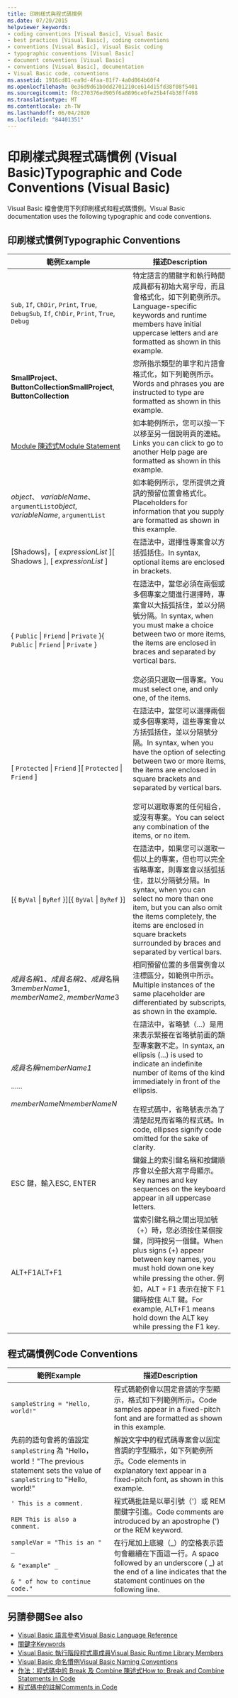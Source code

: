 ```yaml
---
title: 印刷樣式與程式碼慣例
ms.date: 07/20/2015
helpviewer_keywords:
- coding conventions [Visual Basic], Visual Basic
- best practices [Visual Basic], coding conventions
- conventions [Visual Basic], Visual Basic coding
- typographic conventions [Visual Basic]
- document conventions [Visual Basic]
- conventions [Visual Basic], documentation
- Visual Basic code, conventions
ms.assetid: 1916cd81-ea9d-4faa-81f7-4a0d864b60f4
ms.openlocfilehash: 0e36d9d61b0dd2701210ce614d15fd38f08f5401
ms.sourcegitcommit: f8c270376ed905f6a8896ce0fe25b4f4b38ff498
ms.translationtype: MT
ms.contentlocale: zh-TW
ms.lasthandoff: 06/04/2020
ms.locfileid: "84401351"
---
```

# <a name="typographic-and-code-conventions-visual-basic"></a><span data-ttu-id="0beff-102">印刷樣式與程式碼慣例 (Visual Basic)</span><span class="sxs-lookup"><span data-stu-id="0beff-102">Typographic and Code Conventions (Visual Basic)</span></span>

<span data-ttu-id="0beff-103">Visual Basic 檔會使用下列印刷樣式和程式碼慣例。</span><span class="sxs-lookup"><span data-stu-id="0beff-103">Visual Basic documentation uses the following typographic and code conventions.</span></span>  
  
## <a name="typographic-conventions"></a><span data-ttu-id="0beff-104">印刷樣式慣例</span><span class="sxs-lookup"><span data-stu-id="0beff-104">Typographic Conventions</span></span>  
  
|<span data-ttu-id="0beff-105">範例</span><span class="sxs-lookup"><span data-stu-id="0beff-105">Example</span></span>|<span data-ttu-id="0beff-106">描述</span><span class="sxs-lookup"><span data-stu-id="0beff-106">Description</span></span>|  
|-------------|-----------------|  
|<span data-ttu-id="0beff-107">`Sub`, `If`, `ChDir`, `Print`, `True`, `Debug`</span><span class="sxs-lookup"><span data-stu-id="0beff-107">`Sub`, `If`, `ChDir`, `Print`, `True`, `Debug`</span></span>|<span data-ttu-id="0beff-108">特定語言的關鍵字和執行時間成員都有初始大寫字母，而且會格式化，如下列範例所示。</span><span class="sxs-lookup"><span data-stu-id="0beff-108">Language-specific keywords and runtime members have initial uppercase letters and are formatted as shown in this example.</span></span>|  
|<span data-ttu-id="0beff-109">**SmallProject**、 **ButtonCollection**</span><span class="sxs-lookup"><span data-stu-id="0beff-109">**SmallProject**, **ButtonCollection**</span></span>|<span data-ttu-id="0beff-110">您所指示類型的單字和片語會格式化，如下列範例所示。</span><span class="sxs-lookup"><span data-stu-id="0beff-110">Words and phrases you are instructed to type are formatted as shown in this example.</span></span>|  
|[<span data-ttu-id="0beff-111">Module 陳述式</span><span class="sxs-lookup"><span data-stu-id="0beff-111">Module Statement</span></span>](statements/module-statement.md)|<span data-ttu-id="0beff-112">如本範例所示，您可以按一下以移至另一個說明頁的連結。</span><span class="sxs-lookup"><span data-stu-id="0beff-112">Links you can click to go to another Help page are formatted as shown in this example.</span></span>|  
|<span data-ttu-id="0beff-113">*object*、 *variableName*、`argumentList`</span><span class="sxs-lookup"><span data-stu-id="0beff-113">*object*, *variableName*, `argumentList`</span></span>|<span data-ttu-id="0beff-114">如本範例所示，您所提供之資訊的預留位置會格式化。</span><span class="sxs-lookup"><span data-stu-id="0beff-114">Placeholders for information that you supply are formatted as shown in this example.</span></span>|  
|<span data-ttu-id="0beff-115">[Shadows]，[ *expressionList* ]</span><span class="sxs-lookup"><span data-stu-id="0beff-115">[ Shadows ], [ *expressionList* ]</span></span>|<span data-ttu-id="0beff-116">在語法中，選擇性專案會以方括弧括住。</span><span class="sxs-lookup"><span data-stu-id="0beff-116">In syntax, optional items are enclosed in brackets.</span></span>|  
|<span data-ttu-id="0beff-117">{ `Public` &#124; `Friend` &#124; `Private` }</span><span class="sxs-lookup"><span data-stu-id="0beff-117">{ `Public` &#124; `Friend` &#124; `Private` }</span></span>|<span data-ttu-id="0beff-118">在語法中，當您必須在兩個或多個專案之間進行選擇時，專案會以大括弧括住，並以分隔號分隔。</span><span class="sxs-lookup"><span data-stu-id="0beff-118">In syntax, when you must make a choice between two or more items, the items are enclosed in braces and separated by vertical bars.</span></span><br /><br /> <span data-ttu-id="0beff-119">您必須只選取一個專案。</span><span class="sxs-lookup"><span data-stu-id="0beff-119">You must select one, and only one, of the items.</span></span>|  
|<span data-ttu-id="0beff-120">[ `Protected` &#124; `Friend` ]</span><span class="sxs-lookup"><span data-stu-id="0beff-120">[ `Protected` &#124; `Friend` ]</span></span>|<span data-ttu-id="0beff-121">在語法中，當您可以選擇兩個或多個專案時，這些專案會以方括弧括住，並以分隔號分隔。</span><span class="sxs-lookup"><span data-stu-id="0beff-121">In syntax, when you have the option of selecting between two or more items, the items are enclosed in square brackets and separated by vertical bars.</span></span><br /><br /> <span data-ttu-id="0beff-122">您可以選取專案的任何組合，或沒有專案。</span><span class="sxs-lookup"><span data-stu-id="0beff-122">You can select any combination of the items, or no item.</span></span>|  
|<span data-ttu-id="0beff-123">[{ `ByVal` &#124; `ByRef` }]</span><span class="sxs-lookup"><span data-stu-id="0beff-123">[{ `ByVal` &#124; `ByRef` }]</span></span>|<span data-ttu-id="0beff-124">在語法中，如果您可以選取一個以上的專案，但也可以完全省略專案，則專案會以括弧括住，並以分隔號分隔。</span><span class="sxs-lookup"><span data-stu-id="0beff-124">In syntax, when you can select no more than one item, but you can also omit the items completely, the items are enclosed in square brackets surrounded by braces and separated by vertical bars.</span></span>|  
|<span data-ttu-id="0beff-125">*成員名稱*1、*成員名稱*2、*成員*名稱3</span><span class="sxs-lookup"><span data-stu-id="0beff-125">*memberName*1, *memberName*2, *memberName*3</span></span>|<span data-ttu-id="0beff-126">相同預留位置的多個實例會以注標區分，如範例中所示。</span><span class="sxs-lookup"><span data-stu-id="0beff-126">Multiple instances of the same placeholder are differentiated by subscripts, as shown in the example.</span></span>|  
|<span data-ttu-id="0beff-127">*成員名稱*</span><span class="sxs-lookup"><span data-stu-id="0beff-127">*memberName1*</span></span><br /><br /> <span data-ttu-id="0beff-128">...</span><span class="sxs-lookup"><span data-stu-id="0beff-128">...</span></span><br /><br /> <span data-ttu-id="0beff-129">*memberNameN*</span><span class="sxs-lookup"><span data-stu-id="0beff-129">*memberNameN*</span></span>|<span data-ttu-id="0beff-130">在語法中，省略號（...）是用來表示緊接在省略號前面的類型專案數不定。</span><span class="sxs-lookup"><span data-stu-id="0beff-130">In syntax, an ellipsis (...) is used to indicate an indefinite number of items of the kind immediately in front of the ellipsis.</span></span><br /><br /> <span data-ttu-id="0beff-131">在程式碼中，省略號表示為了清楚起見而省略的程式碼。</span><span class="sxs-lookup"><span data-stu-id="0beff-131">In code, ellipses signify code omitted for the sake of clarity.</span></span>|  
|<span data-ttu-id="0beff-132">ESC 鍵，輸入</span><span class="sxs-lookup"><span data-stu-id="0beff-132">ESC, ENTER</span></span>|<span data-ttu-id="0beff-133">鍵盤上的索引鍵名稱和按鍵順序會以全部大寫字母顯示。</span><span class="sxs-lookup"><span data-stu-id="0beff-133">Key names and key sequences on the keyboard appear in all uppercase letters.</span></span>|  
|<span data-ttu-id="0beff-134">ALT+F1</span><span class="sxs-lookup"><span data-stu-id="0beff-134">ALT+F1</span></span>|<span data-ttu-id="0beff-135">當索引鍵名稱之間出現加號（+）時，您必須按住某個按鍵，同時按另一個鍵。</span><span class="sxs-lookup"><span data-stu-id="0beff-135">When plus signs (+) appear between key names, you must hold down one key while pressing the other.</span></span> <span data-ttu-id="0beff-136">例如，ALT + F1 表示在按下 F1 鍵時按住 ALT 鍵。</span><span class="sxs-lookup"><span data-stu-id="0beff-136">For example, ALT+F1 means hold down the ALT key while pressing the F1 key.</span></span>|  
  
## <a name="code-conventions"></a><span data-ttu-id="0beff-137">程式碼慣例</span><span class="sxs-lookup"><span data-stu-id="0beff-137">Code Conventions</span></span>  
  
|<span data-ttu-id="0beff-138">範例</span><span class="sxs-lookup"><span data-stu-id="0beff-138">Example</span></span>|<span data-ttu-id="0beff-139">描述</span><span class="sxs-lookup"><span data-stu-id="0beff-139">Description</span></span>|  
|-------------|-----------------|  
|`sampleString = "Hello, world!"`|<span data-ttu-id="0beff-140">程式碼範例會以固定音調的字型顯示，格式如下列範例所示。</span><span class="sxs-lookup"><span data-stu-id="0beff-140">Code samples appear in a fixed-pitch font and are formatted as shown in this example.</span></span>|  
|<span data-ttu-id="0beff-141">先前的語句會將的值設定 `sampleString` 為 "Hello，world！"</span><span class="sxs-lookup"><span data-stu-id="0beff-141">The previous statement sets the value of `sampleString` to "Hello, world!"</span></span>|<span data-ttu-id="0beff-142">解說文字中的程式碼專案會以固定音調的字型顯示，如下列範例所示。</span><span class="sxs-lookup"><span data-stu-id="0beff-142">Code elements in explanatory text appear in a fixed-pitch font, as shown in this example.</span></span>|  
|`' This is a comment.`<br /><br /> `REM This is also a comment.`|<span data-ttu-id="0beff-143">程式碼批註是以單引號（'）或 REM 關鍵字引進。</span><span class="sxs-lookup"><span data-stu-id="0beff-143">Code comments are introduced by an apostrophe (') or the REM keyword.</span></span>|  
|`sampleVar = "This is an " _`<br /><br /> `& "example" _`<br /><br /> `& " of how to continue code."`|<span data-ttu-id="0beff-144">在行尾加上底線（_）的空格表示語句會繼續在下面這一行。</span><span class="sxs-lookup"><span data-stu-id="0beff-144">A space followed by an underscore ( _) at the end of a line indicates that the statement continues on the following line.</span></span>|  
  
## <a name="see-also"></a><span data-ttu-id="0beff-145">另請參閱</span><span class="sxs-lookup"><span data-stu-id="0beff-145">See also</span></span>

- [<span data-ttu-id="0beff-146">Visual Basic 語言參考</span><span class="sxs-lookup"><span data-stu-id="0beff-146">Visual Basic Language Reference</span></span>](index.md)
- [<span data-ttu-id="0beff-147">關鍵字</span><span class="sxs-lookup"><span data-stu-id="0beff-147">Keywords</span></span>](keywords/index.md)
- [<span data-ttu-id="0beff-148">Visual Basic 執行階段程式庫成員</span><span class="sxs-lookup"><span data-stu-id="0beff-148">Visual Basic Runtime Library Members</span></span>](runtime-library-members.md)
- [<span data-ttu-id="0beff-149">Visual Basic 命名慣例</span><span class="sxs-lookup"><span data-stu-id="0beff-149">Visual Basic Naming Conventions</span></span>](../programming-guide/program-structure/naming-conventions.md)
- [<span data-ttu-id="0beff-150">作法：程式碼中的 Break 及 Combine 陳述式</span><span class="sxs-lookup"><span data-stu-id="0beff-150">How to: Break and Combine Statements in Code</span></span>](../programming-guide/program-structure/how-to-break-and-combine-statements-in-code.md)
- [<span data-ttu-id="0beff-151">程式碼中的註解</span><span class="sxs-lookup"><span data-stu-id="0beff-151">Comments in Code</span></span>](../programming-guide/program-structure/comments-in-code.md)
